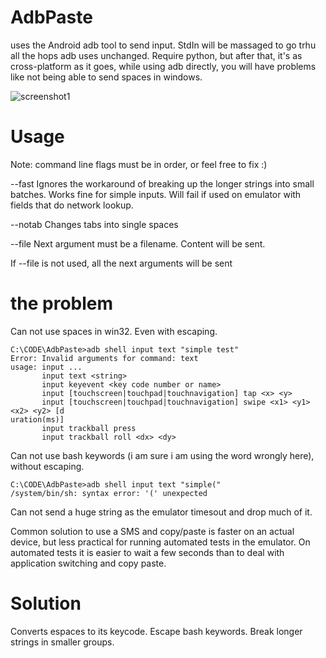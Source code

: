 AdbPaste
========

uses the Android adb tool to send input. StdIn will be massaged to go trhu all the hops adb uses unchanged. Require python, but after that, it's as cross-platform as it goes, while using adb directly, you will have problems like not being able to send spaces in windows.

![screenshot1](https://raw.github.com/gcb/AdbPaste/master/screenshot1.png "screenshot 1")

Usage
=====

Note: command line flags must be in order, or feel free to fix :)

--fast Ignores the workaround of breaking up the longer strings into small batches. Works fine for simple inputs. Will fail if used on emulator with fields that do network lookup.

--notab Changes tabs into single spaces

--file Next argument must be a filename. Content will be sent.

If --file is not used, all the next arguments will be sent


the problem
===========


Can not use spaces in win32. Even with escaping.

```Batchfile
C:\CODE\AdbPaste>adb shell input text "simple test"
Error: Invalid arguments for command: text
usage: input ...
       input text <string>
       input keyevent <key code number or name>
       input [touchscreen|touchpad|touchnavigation] tap <x> <y>
       input [touchscreen|touchpad|touchnavigation] swipe <x1> <y1> <x2> <y2> [d
uration(ms)]
       input trackball press
       input trackball roll <dx> <dy>
```

Can not use bash keywords (i am sure i am using the word wrongly here), without escaping.

```Batchfile
C:\CODE\AdbPaste>adb shell input text "simple("
/system/bin/sh: syntax error: '(' unexpected
```

Can not send a huge string as the emulator timesout and drop much of it.

Common solution to use a SMS and copy/paste is faster on an actual device, but less practical for running automated tests in the emulator. On automated tests it is easier to wait a few seconds than to deal with application switching and copy paste.

Solution
========

Converts espaces to its keycode. Escape bash keywords. Break longer strings in smaller groups.




